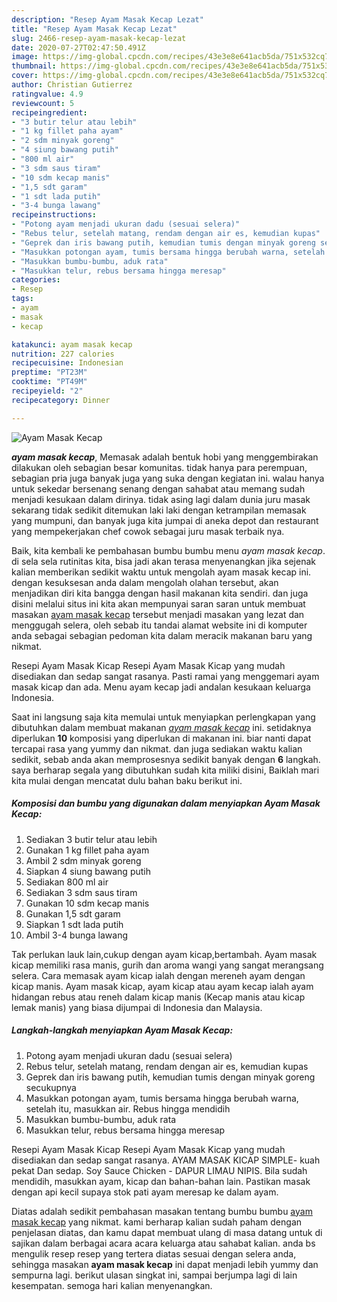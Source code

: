 ```yaml
---
description: "Resep Ayam Masak Kecap Lezat"
title: "Resep Ayam Masak Kecap Lezat"
slug: 2466-resep-ayam-masak-kecap-lezat
date: 2020-07-27T02:47:50.491Z
image: https://img-global.cpcdn.com/recipes/43e3e8e641acb5da/751x532cq70/ayam-masak-kecap-foto-resep-utama.jpg
thumbnail: https://img-global.cpcdn.com/recipes/43e3e8e641acb5da/751x532cq70/ayam-masak-kecap-foto-resep-utama.jpg
cover: https://img-global.cpcdn.com/recipes/43e3e8e641acb5da/751x532cq70/ayam-masak-kecap-foto-resep-utama.jpg
author: Christian Gutierrez
ratingvalue: 4.9
reviewcount: 5
recipeingredient:
- "3 butir telur atau lebih"
- "1 kg fillet paha ayam"
- "2 sdm minyak goreng"
- "4 siung bawang putih"
- "800 ml air"
- "3 sdm saus tiram"
- "10 sdm kecap manis"
- "1,5 sdt garam"
- "1 sdt lada putih"
- "3-4 bunga lawang"
recipeinstructions:
- "Potong ayam menjadi ukuran dadu (sesuai selera)"
- "Rebus telur, setelah matang, rendam dengan air es, kemudian kupas"
- "Geprek dan iris bawang putih, kemudian tumis dengan minyak goreng secukupnya"
- "Masukkan potongan ayam, tumis bersama hingga berubah warna, setelah itu, masukkan air. Rebus hingga mendidih"
- "Masukkan bumbu-bumbu, aduk rata"
- "Masukkan telur, rebus bersama hingga meresap"
categories:
- Resep
tags:
- ayam
- masak
- kecap

katakunci: ayam masak kecap 
nutrition: 227 calories
recipecuisine: Indonesian
preptime: "PT23M"
cooktime: "PT49M"
recipeyield: "2"
recipecategory: Dinner

---
```



![Ayam Masak Kecap](https://img-global.cpcdn.com/recipes/43e3e8e641acb5da/751x532cq70/ayam-masak-kecap-foto-resep-utama.jpg)

<b><i>ayam masak kecap</i></b>, Memasak adalah bentuk hobi yang menggembirakan dilakukan oleh sebagian besar komunitas. tidak hanya para perempuan, sebagian pria juga banyak juga yang suka dengan kegiatan ini. walau hanya untuk sekedar bersenang senang dengan sahabat atau memang sudah menjadi kesukaan dalam dirinya. tidak asing lagi dalam dunia juru masak sekarang tidak sedikit ditemukan laki laki dengan ketrampilan memasak yang mumpuni, dan banyak juga kita jumpai di aneka depot dan restaurant yang mempekerjakan chef cowok sebagai juru masak terbaik nya.

Baik, kita kembali ke pembahasan bumbu bumbu menu <i>ayam masak kecap</i>. di sela sela rutinitas kita, bisa jadi akan terasa menyenangkan jika sejenak kalian memberikan sedikit waktu untuk mengolah ayam masak kecap ini. dengan kesuksesan anda dalam mengolah olahan tersebut, akan menjadikan diri kita bangga dengan hasil makanan kita sendiri. dan juga disini melalui situs ini kita akan mempunyai saran saran untuk membuat masakan <u>ayam masak kecap</u> tersebut menjadi masakan yang lezat dan menggugah selera, oleh sebab itu tandai alamat website ini di komputer anda sebagai sebagian pedoman kita dalam meracik makanan baru yang nikmat.

Resepi Ayam Masak Kicap Resepi Ayam Masak Kicap yang mudah disediakan dan sedap sangat rasanya. Pasti ramai yang menggemari ayam masak kicap dan ada. Menu ayam kecap jadi andalan kesukaan keluarga Indonesia.


Saat ini langsung saja kita memulai untuk menyiapkan perlengkapan yang dibutuhkan dalam membuat makanan <u><i>ayam masak kecap</i></u> ini. setidaknya diperlukan <b>10</b> komposisi yang diperlukan di makanan ini. biar nanti dapat tercapai rasa yang yummy dan nikmat. dan juga sediakan waktu kalian sedikit, sebab anda akan memprosesnya sedikit banyak dengan <b>6</b> langkah. saya berharap segala yang dibutuhkan sudah kita miliki disini, Baiklah mari kita mulai dengan mencatat dulu bahan baku berikut ini.

<!--inarticleads1-->

##### Komposisi dan bumbu yang digunakan dalam menyiapkan Ayam Masak Kecap:

1. Sediakan 3 butir telur atau lebih
1. Gunakan 1 kg fillet paha ayam
1. Ambil 2 sdm minyak goreng
1. Siapkan 4 siung bawang putih
1. Sediakan 800 ml air
1. Sediakan 3 sdm saus tiram
1. Gunakan 10 sdm kecap manis
1. Gunakan 1,5 sdt garam
1. Siapkan 1 sdt lada putih
1. Ambil 3-4 bunga lawang


Tak perlukan lauk lain,cukup dengan ayam kicap,bertambah. Ayam masak kicap memiliki rasa manis, gurih dan aroma wangi yang sangat merangsang selera. Cara memasak ayam kicap ialah dengan mereneh ayam dengan kicap manis. Ayam masak kicap, ayam kicap atau ayam kecap ialah ayam hidangan rebus atau reneh dalam kicap manis (Kecap manis atau kicap lemak manis) yang biasa dijumpai di Indonesia dan Malaysia. 

<!--inarticleads2-->

##### Langkah-langkah menyiapkan Ayam Masak Kecap:

1. Potong ayam menjadi ukuran dadu (sesuai selera)
1. Rebus telur, setelah matang, rendam dengan air es, kemudian kupas
1. Geprek dan iris bawang putih, kemudian tumis dengan minyak goreng secukupnya
1. Masukkan potongan ayam, tumis bersama hingga berubah warna, setelah itu, masukkan air. Rebus hingga mendidih
1. Masukkan bumbu-bumbu, aduk rata
1. Masukkan telur, rebus bersama hingga meresap


Resepi Ayam Masak Kicap Resepi Ayam Masak Kicap yang mudah disediakan dan sedap sangat rasanya. AYAM MASAK KICAP SIMPLE- kuah pekat Dan sedap. Soy Sauce Chicken - DAPUR LIMAU NIPIS. Bila sudah mendidih, masukkan ayam, kicap dan bahan-bahan lain. Pastikan masak dengan api kecil supaya stok pati ayam meresap ke dalam ayam. 

Diatas adalah sedikit pembahasan masakan tentang bumbu bumbu <u>ayam masak kecap</u> yang nikmat. kami berharap kalian sudah paham dengan penjelasan diatas, dan kamu dapat membuat ulang di masa datang untuk di sajikan dalam berbagai acara acara keluarga atau sahabat kalian. anda bs mengulik resep resep yang tertera diatas sesuai dengan selera anda, sehingga masakan <b>ayam masak kecap</b> ini dapat menjadi lebih yummy dan sempurna lagi. berikut ulasan singkat ini, sampai berjumpa lagi di lain kesempatan. semoga hari kalian menyenangkan.
